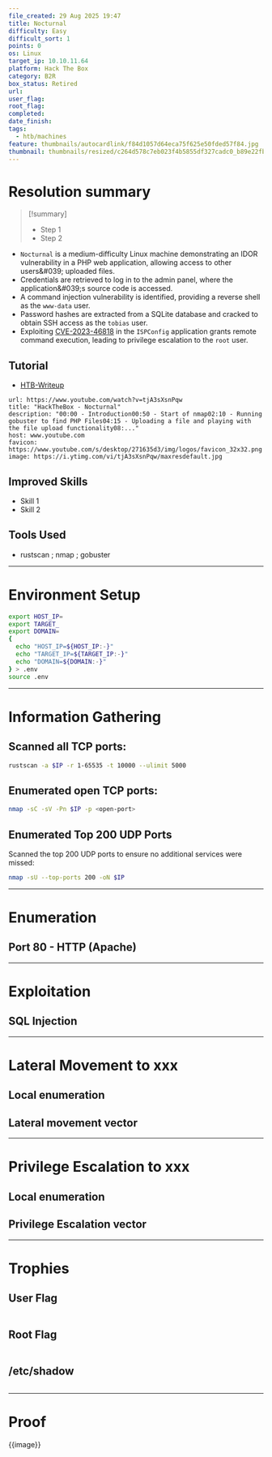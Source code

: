 ```yaml
---
file_created: 29 Aug 2025 19:47
title: Nocturnal
difficulty: Easy
difficult_sort: 1
points: 0
os: Linux
target_ip: 10.10.11.64
platform: Hack The Box
category: B2R
box_status: Retired
url:
user_flag:
root_flag:
completed:
date_finish:
tags:
  - htb/machines
feature: thumbnails/autocardlink/f84d1057d64eca75f625e50fded57f84.jpg
thumbnail: thumbnails/resized/c264d578c7eb023f4b5855df327cadc0_b89e22fb.jpg
---
```

# Resolution summary

>[!summary]
>- Step 1
>- Step 2
- `Nocturnal` is a medium-difficulty Linux machine demonstrating an IDOR vulnerability in a PHP web application, allowing access to other users&amp;#039; uploaded files. 
- Credentials are retrieved to log in to the admin panel, where the application&amp;#039;s source code is accessed.
- A command injection vulnerability is identified, providing a reverse shell as the `www-data` user. 
- Password hashes are extracted from a SQLite database and cracked to obtain SSH access as the `tobias` user. 
- Exploiting [CVE-2023-46818](https://nvd.nist.gov/vuln/detail/CVE-2023-46818) in the `ISPConfig` application grants remote command execution, leading to privilege escalation to the `root` user.
## Tutorial
- [HTB-Writeup](<./attachments/Nocturnal.pdf>)
```cardlink
url: https://www.youtube.com/watch?v=tjA3sXsnPqw
title: "HackTheBox - Nocturnal"
description: "00:00 - Introduction00:50 - Start of nmap02:10 - Running gobuster to find PHP Files04:15 - Uploading a file and playing with the file upload functionality08:..."
host: www.youtube.com
favicon: https://www.youtube.com/s/desktop/271635d3/img/logos/favicon_32x32.png
image: https://i.ytimg.com/vi/tjA3sXsnPqw/maxresdefault.jpg
```
## Improved Skills
- Skill 1
- Skill 2

## Tools Used 
- rustscan ; nmap ; gobuster

---
# Environment Setup
```bash
export HOST_IP=
export TARGET_
export DOMAIN=
{
  echo "HOST_IP=${HOST_IP:-}"
  echo "TARGET_IP=${TARGET_IP:-}"
  echo "DOMAIN=${DOMAIN:-}"
} > .env
source .env
```
---
# Information Gathering

## Scanned all TCP ports:

```bash
rustscan -a $IP -r 1-65535 -t 10000 --ulimit 5000
```

## Enumerated open TCP ports:

```bash
nmap -sC -sV -Pn $IP -p <open-port>
```
## Enumerated Top 200 UDP Ports
Scanned the top 200 UDP ports to ensure no additional services were missed:

```bash
nmap -sU --top-ports 200 -oN $IP
```
---
# Enumeration

## Port 80 - HTTP (Apache)


---
# Exploitation

## SQL Injection


---
# Lateral Movement to xxx

## Local enumeration


## Lateral movement vector

---
# Privilege Escalation to xxx

## Local enumeration


## Privilege Escalation vector


---
# Trophies

## User Flag
```txt

```
## Root Flag
```txt
```
## **/etc/shadow**

```bash

```

---
# Proof
{{image}}